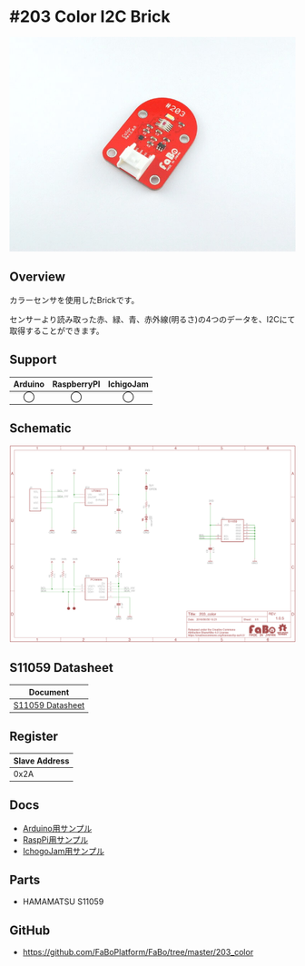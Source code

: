 # #203 Color I2C Brick

![](./img/203_color.jpg)
<!--COLORME-->

## Overview
カラーセンサを使用したBrickです。

センサーより読み取った赤、緑、青、赤外線(明るさ)の4つのデータを、I2Cにて取得することができます。

## Support
|Arduino|RaspberryPI|IchigoJam|
|:--:|:--:|:--:|
|◯|◯|◯|

## Schematic
![](./img/203_color_sch.png)

## S11059 Datasheet
| Document |
| -- |
| [S11059 Datasheet](http://www.hamamatsu.com/resources/pdf/ssd/s11059-02dt_etc_kpic1082j.pdf) |

## Register
| Slave Address |
| -- |
| 0x2A |

## Docs

* [Arduino用サンプル](http://docs.fabo.io/fabo/arduino/brick_i2c/203_brick_i2c_color.html)
* [RaspPi用サンプル](http://docs.fabo.io/fabo/rasppi/brick_i2c/203_brick_i2c_color.html)
* [IchogoJam用サンプル](http://docs.fabo.io/fabo/ichigojam/brick_i2c/203_brick_i2c_color.html)

## Parts
- HAMAMATSU S11059

## GitHub
- https://github.com/FaBoPlatform/FaBo/tree/master/203_color
